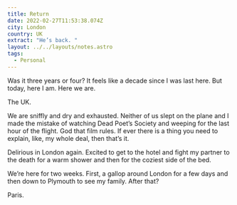 ```yaml
---
title: Return
date: 2022-02-27T11:53:38.074Z
city: London
country: UK
extract: "He’s back. "
layout: ../../layouts/notes.astro
tags:
  - Personal
---
```

Was it three years or four? It feels like a decade since I was last here. But today, here I am. Here we are.

The UK. 

We are sniffly and dry and exhausted. Neither of us slept on the plane and I made the mistake of watching Dead Poet’s Society and weeping for the last hour of the flight. God that film rules. If ever there is a thing you need to explain, like, my whole deal, then that’s it.

Delirious in London again. Excited to get to the hotel and fight my partner to the death for a warm shower and then for the coziest side of the bed.

We’re here for two weeks. First, a gallop around London for a few days and then down to Plymouth to see my family. After that? 

Paris.
